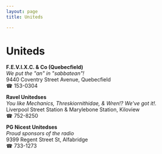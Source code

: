 ```yaml
---
layout: page 
title: Uniteds

---
```



# Uniteds


 **F.E.V.I.X.C. & Co (Quebecfield)**  
_We put the "an" in "sabbatean"!_  
9440 Coventry Street Avenue, Quebecfield  
☎ 153-0304

**Ravel Unitedses**  
_You like Mechanics, Threskiornithidae, & Wren!? We've got it!._  
Liverpool Street Station & Marylebone Station, Kiloview  
☎ 752-8250

**PG Nicest Unitedses**  
_Proud sponsors of the radio_  
9399 Regent Street St, Alfabridge  
☎ 733-1273

